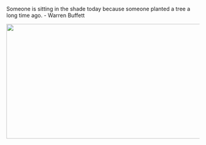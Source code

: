 <div>
  <div>
    <p>
      Someone is sitting in the shade today because someone planted a tree a long time ago. - Warren Buffett
    </p>
  </div>
  <div align="center">
    <img
      src="https://media.giphy.com/media/dWesBcTLavkZuG35MI/giphy.gif"
      width="600"
      height="300"
    />
  </div>
  </div>
